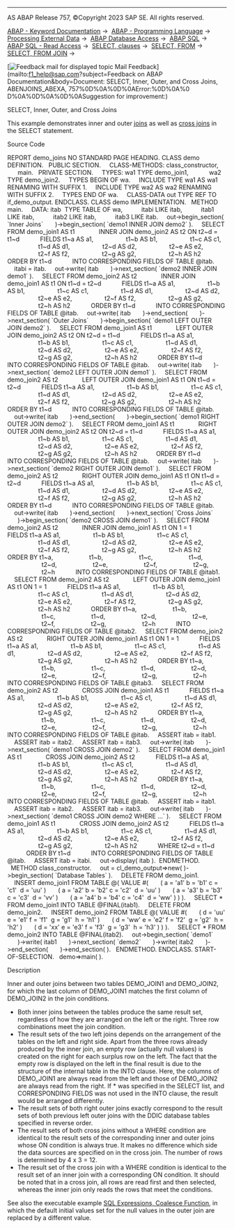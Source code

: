   

* * *

AS ABAP Release 757, ©Copyright 2023 SAP SE. All rights reserved.

[ABAP - Keyword Documentation](javascript:call_link\('abenabap.htm'\)) →  [ABAP - Programming Language](javascript:call_link\('abenabap_reference.htm'\)) →  [Processing External Data](javascript:call_link\('abenabap_language_external_data.htm'\)) →  [ABAP Database Access](javascript:call_link\('abendb_access.htm'\)) →  [ABAP SQL](javascript:call_link\('abenabap_sql.htm'\)) →  [ABAP SQL - Read Access](javascript:call_link\('abenabap_sql_reading.htm'\)) →  [SELECT, clauses](javascript:call_link\('abenselect_clauses.htm'\)) →  [SELECT, FROM](javascript:call_link\('abapfrom_clause.htm'\)) →  [SELECT, FROM JOIN](javascript:call_link\('abapselect_join.htm'\)) → 

 [![](Mail.gif?object=Mail.gif&sap-language=EN "Feedback mail for displayed topic") Mail Feedback](mailto:f1_help@sap.com?subject=Feedback on ABAP Documentation&body=Document: SELECT, Inner, Outer, and Cross Joins, ABENJOINS_ABEXA, 757%0D%0A%0D%0AError:%0D%0A%0
D%0A%0D%0A%0D%0ASuggestion for improvement:)

SELECT, Inner, Outer, and Cross Joins

This example demonstrates inner and outer [joins](javascript:call_link\('abapselect_join.htm'\)) as well as [cross joins](javascript:call_link\('abapselect_join.htm'\)) in the SELECT statement.

Source Code   

REPORT demo\_joins NO STANDARD PAGE HEADING.
CLASS demo DEFINITION.
  PUBLIC SECTION.
    CLASS-METHODS: class\_constructor,
      main.
  PRIVATE SECTION.
    TYPES: wa1 TYPE demo\_join1,
           wa2 TYPE demo\_join2.
    TYPES BEGIN OF wa.
    INCLUDE TYPE wa1 AS wa1 RENAMING WITH SUFFIX 1.
    INCLUDE TYPE wa2 AS wa2 RENAMING WITH SUFFIX 2.
    TYPES END OF wa.
    CLASS-DATA out TYPE REF TO if\_demo\_output.
ENDCLASS.
CLASS demo IMPLEMENTATION.
  METHOD main.
    DATA: itab  TYPE TABLE OF wa,
          itabi LIKE itab,
          itab1 LIKE itab,
          itab2 LIKE itab,
          itab3 LIKE itab.
    out->begin\_section( \`Inner Joins\`
      )->begin\_section( \`demo1 INNER JOIN demo2\` ).
    SELECT FROM demo\_join1 AS t1
             INNER JOIN demo\_join2 AS t2 ON t2~d = t1~d
           FIELDS t1~a AS a1,
                  t1~b AS b1,
                  t1~c AS c1,
                  t1~d AS d1,
                  t2~d AS d2,
                  t2~e AS e2,
                  t2~f AS f2,
                  t2~g AS g2,
                  t2~h AS h2
           ORDER BY t1~d
           INTO CORRESPONDING FIELDS OF TABLE @itab.
    itabi = itab.
    out->write( itab
      )->next\_section( \`demo2 INNER JOIN demo1\` ).
    SELECT FROM demo\_join2 AS t2
             INNER JOIN demo\_join1 AS t1 ON t1~d = t2~d
           FIELDS t1~a AS a1,
                  t1~b AS b1,
                  t1~c AS c1,
                  t1~d AS d1,
                  t2~d AS d2,
                  t2~e AS e2,
                  t2~f AS f2,
                  t2~g AS g2,
                  t2~h AS h2
           ORDER BY t1~d
           INTO CORRESPONDING FIELDS OF TABLE @itab.
    out->write( itab
      )->end\_section(
      )->next\_section( \`Outer Joins\`
      )->begin\_section( \`demo1 LEFT OUTER JOIN demo2\` ).
    SELECT FROM demo\_join1 AS t1
             LEFT OUTER JOIN demo\_join2 AS t2 ON t2~d = t1~d
           FIELDS t1~a AS a1,
                  t1~b AS b1,
                  t1~c AS c1,
                  t1~d AS d1,
                  t2~d AS d2,
                  t2~e AS e2,
                  t2~f AS f2,
                  t2~g AS g2,
                  t2~h AS h2
           ORDER BY t1~d
           INTO CORRESPONDING FIELDS OF TABLE @itab.
    out->write( itab
      )->next\_section( \`demo2 LEFT OUTER JOIN demo1\` ).
    SELECT FROM demo\_join2 AS t2
             LEFT OUTER JOIN demo\_join1 AS t1 ON t1~d = t2~d
           FIELDS t1~a AS a1,
                  t1~b AS b1,
                  t1~c AS c1,
                  t1~d AS d1,
                  t2~d AS d2,
                  t2~e AS e2,
                  t2~f AS f2,
                  t2~g AS g2,
                  t2~h AS h2
           ORDER BY t1~d
           INTO CORRESPONDING FIELDS OF TABLE @itab.
    out->write( itab
      )->end\_section(
      )->begin\_section( \`demo1 RIGHT OUTER JOIN demo2\` ).
    SELECT FROM demo\_join1 AS t1
             RIGHT OUTER JOIN demo\_join2 AS t2 ON t2~d = t1~d
           FIELDS t1~a AS a1,
                  t1~b AS b1,
                  t1~c AS c1,
                  t1~d AS d1,
                  t2~d AS d2,
                  t2~e AS e2,
                  t2~f AS f2,
                  t2~g AS g2,
                  t2~h AS h2
          ORDER BY t1~d
           INTO CORRESPONDING FIELDS OF TABLE @itab.
    out->write( itab
      )->next\_section( \`demo2 RIGHT OUTER JOIN demo1\` ).
    SELECT FROM demo\_join2 AS t2
             RIGHT OUTER JOIN demo\_join1 AS t1 ON t1~d = t2~d
           FIELDS t1~a AS a1,
                  t1~b AS b1,
                  t1~c AS c1,
                  t1~d AS d1,
                  t2~d AS d2,
                  t2~e AS e2,
                  t2~f AS f2,
                  t2~g AS g2,
                  t2~h AS h2
           ORDER BY t1~d
           INTO CORRESPONDING FIELDS OF TABLE @itab.
    out->write( itab
      )->end\_section(
      )->next\_section( \`Cross Joins\`
      )->begin\_section( \`demo2 CROSS JOIN demo1\` ).
    SELECT FROM demo\_join2 AS t2
             INNER JOIN demo\_join1 AS t1 ON 1 = 1
           FIELDS t1~a AS a1,
                  t1~b AS b1,
                  t1~c AS c1,
                  t1~d AS d1,
                  t2~d AS d2,
                  t2~e AS e2,
                  t2~f AS f2,
                  t2~g AS g2,
                  t2~h AS h2
           ORDER BY t1~a,
                    t1~b,
                    t1~c,
                    t1~d,
                    t2~d,
                    t2~e,
                    t2~f,
                    t2~g,
                    t2~h
           INTO CORRESPONDING FIELDS OF TABLE @itab1.
    SELECT FROM demo\_join2 AS t2
             LEFT OUTER JOIN demo\_join1 AS t1 ON 1 = 1
           FIELDS t1~a AS a1,
                  t1~b AS b1,
                  t1~c AS c1,
                  t1~d AS d1,
                  t2~d AS d2,
                  t2~e AS e2,
                  t2~f AS f2,
                  t2~g AS g2,
                  t2~h AS h2
           ORDER BY t1~a,
                    t1~b,
                    t1~c,
                    t1~d,
                    t2~d,
                    t2~e,
                    t2~f,
                    t2~g,
                    t2~h
           INTO CORRESPONDING FIELDS OF TABLE @itab2.
    SELECT FROM demo\_join2 AS t2
             RIGHT OUTER JOIN demo\_join1 AS t1 ON 1 = 1
           FIELDS t1~a AS a1,
                  t1~b AS b1,
                  t1~c AS c1,
                  t1~d AS d1,
                  t2~d AS d2,
                  t2~e AS e2,
                  t2~f AS f2,
                  t2~g AS g2,
                  t2~h AS h2
           ORDER BY t1~a,
                    t1~b,
                    t1~c,
                    t1~d,
                    t2~d,
                    t2~e,
                    t2~f,
                    t2~g,
                    t2~h
           INTO CORRESPONDING FIELDS OF TABLE @itab3.
    SELECT FROM demo\_join2 AS t2
             CROSS JOIN demo\_join1 AS t1
           FIELDS t1~a AS a1,
                  t1~b AS b1,
                  t1~c AS c1,
                  t1~d AS d1,
                  t2~d AS d2,
                  t2~e AS e2,
                  t2~f AS f2,
                  t2~g AS g2,
                  t2~h AS h2
           ORDER BY t1~a,
                    t1~b,
                    t1~c,
                    t1~d,
                    t2~d,
                    t2~e,
                    t2~f,
                    t2~g,
                    t2~h
           INTO CORRESPONDING FIELDS OF TABLE @itab.
    ASSERT itab = itab1.
    ASSERT itab = itab2.
    ASSERT itab = itab3.
    out->write( itab
      )->next\_section( \`demo1 CROSS JOIN demo2\` ).
    SELECT FROM demo\_join1 AS t1
             CROSS JOIN demo\_join2 AS t2
           FIELDS t1~a AS a1,
                  t1~b AS b1,
                  t1~c AS c1,
                  t1~d AS d1,
                  t2~d AS d2,
                  t2~e AS e2,
                  t2~f AS f2,
                  t2~g AS g2,
                  t2~h AS h2
           ORDER BY t1~a,
                    t1~b,
                    t1~c,
                    t1~d,
                    t2~d,
                    t2~e,
                    t2~f,
                    t2~g,
                    t2~h
           INTO CORRESPONDING FIELDS OF TABLE @itab.
    ASSERT itab = itab1.
    ASSERT itab = itab2.
    ASSERT itab = itab3.
    out->write( itab
      )->next\_section( \`demo1 CROSS JOIN demo2 WHERE ...\` ).
    SELECT FROM demo\_join1 AS t1
             CROSS JOIN demo\_join2 AS t2
           FIELDS t1~a AS a1,
                  t1~b AS b1,
                  t1~c AS c1,
                  t1~d AS d1,
                  t2~d AS d2,
                  t2~e AS e2,
                  t2~f AS f2,
                  t2~g AS g2,
                  t2~h AS h2
           WHERE t2~d = t1~d
           ORDER BY t1~d
           INTO CORRESPONDING FIELDS OF TABLE @itab.
    ASSERT itab = itabi.
    out->display( itab ).  ENDMETHOD.
  METHOD class\_constructor.
    out = cl\_demo\_output=>new( )->begin\_section( \`Database Tables\` ).
    DELETE FROM demo\_join1.
    INSERT demo\_join1 FROM TABLE @( VALUE #(
      ( a = 'a1' b = 'b1' c = 'c1'  d = 'uu' )
      ( a = 'a2' b = 'b2' c = 'c2'  d = 'uu' )
      ( a = 'a3' b = 'b3' c = 'c3'  d = 'vv' )
      ( a = 'a4' b = 'b4' c = 'c4'  d = 'ww' ) ) ).
    SELECT \* FROM demo\_join1 INTO TABLE @FINAL(itab1).
    DELETE FROM demo\_join2.
    INSERT demo\_join2 FROM TABLE @( VALUE #(
      ( d = 'uu' e = 'e1' f = 'f1'  g = 'g1'  h = 'h1' )
      ( d = 'ww' e = 'e2' f = 'f2'  g = 'g2'  h = 'h2' )
      ( d = 'xx' e = 'e3' f = 'f3'  g = 'g3'  h = 'h3' ) ) ).
    SELECT \* FROM demo\_join2 INTO TABLE @FINAL(itab2).
    out->begin\_section( \`demo1\`
      )->write( itab1
      )->next\_section( \`demo2\`
      )->write( itab2
      )->end\_section(
      )->end\_section( ).
  ENDMETHOD.
ENDCLASS.
START-OF-SELECTION.
  demo=>main( ).

Description   

Inner and outer joins between two tables DEMO\_JOIN1 and DEMO\_JOIN2, for which the last column of DEMO\_JOIN1 matches the first column of DEMO\_JOIN2 in the join conditions.

-   Both inner joins between the tables produce the same result set, regardless of how they are arranged on the left or the right. Three row combinations meet the join condition.
-   The result sets of the two left joins depends on the arrangement of the tables on the left and right side. Apart from the three rows already produced by the inner join, an empty row (actually null values) is created on the right for each surplus row on the left. The fact that the empty row is displayed on the left in the final result is due to the structure of the internal table in the INTO clause. Here, the columns of DEMO\_JOIN1 are always read from the left and those of DEMO\_JOIN2 are always read from the right. If \* was specified in the SELECT list, and CORRESPONDING FIELDS was not used in the INTO clause, the result would be arranged differently.
-   The result sets of both right outer joins exactly correspond to the result sets of both previous left outer joins with the DDIC database tables specified in reverse order.
-   The result sets of both cross joins without a WHERE condition are identical to the result sets of the corresponding inner and outer joins whose ON condition is always true. It makes no difference which side the data sources are specified on in the cross join. The number of rows is determined by 4 x 3 = 12.
-   The result set of the cross join with a WHERE condition is identical to the result set of an inner join with a corresponding ON condition. It should be noted that in a cross join, all rows are read first and then selected, whereas the inner join only reads the rows that meet the conditions.

See also the executable example [SQL Expressions, Coalesce Function](javascript:call_link\('abensql_expr_coalesce_abexa.htm'\)), in which the default initial values set for the null values in the outer join are replaced by a different value.